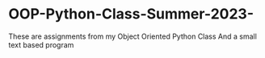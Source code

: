 # OOP-Python-Class-Summer-2023-

These are assignments from my Object Oriented Python Class
And a small text based program
